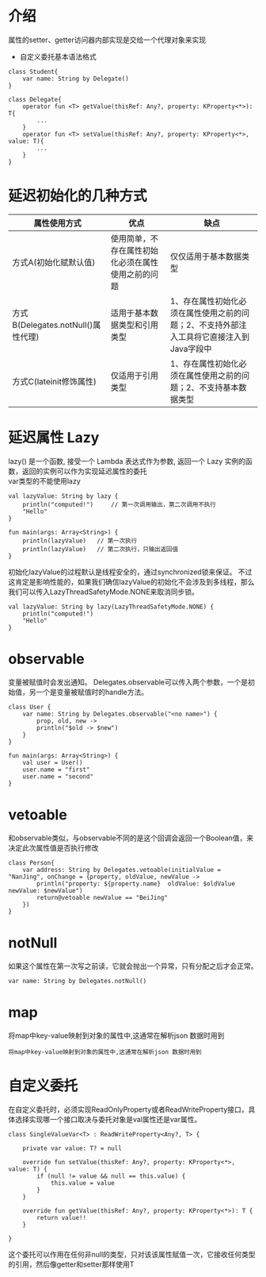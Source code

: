 # 介绍
属性的setter、getter访问器内部实现是交给一个代理对象来实现

- 自定义委托基本语法格式
```
class Student{
    var name: String by Delegate()
}

class Delegate{
    operator fun <T> getValue(thisRef: Any?, property: KProperty<*>): T{
        ...
    }
    operator fun <T> setValue(thisRef: Any?, property: KProperty<*>, value: T){
        ...
    }
}
```

# 延迟初始化的几种方式

属性使用方式 | 优点 | 缺点
--- | --- | ---
方式A(初始化赋默认值) | 使用简单，不存在属性初始化必须在属性使用之前的问题 | 仅仅适用于基本数据类型  
方式B(Delegates.notNull()属性代理) | 适用于基本数据类型和引用类型 | 1、存在属性初始化必须在属性使用之前的问题；2、不支持外部注入工具将它直接注入到Java字段中  
方式C(lateinit修饰属性) | 仅适用于引用类型 | 1、存在属性初始化必须在属性使用之前的问题；2、不支持基本数据类型  



# 延迟属性 Lazy
lazy() 是一个函数, 接受一个 Lambda 表达式作为参数, 返回一个 Lazy <T> 实例的函数，返回的实例可以作为实现延迟属性的委托  
var类型的不能使用lazy
```
val lazyValue: String by lazy {
    println("computed!")     // 第一次调用输出，第二次调用不执行
    "Hello"
}

fun main(args: Array<String>) {
    println(lazyValue)   // 第一次执行
    println(lazyValue)   // 第二次执行，只输出返回值
}
```
初始化lazyValue的过程默认是线程安全的，通过synchronized锁来保证。
不过这肯定是影响性能的，如果我们确信lazyValue的初始化不会涉及到多线程，那么我们可以传入LazyThreadSafetyMode.NONE来取消同步锁。
```
val lazyValue: String by lazy(LazyThreadSafetyMode.NONE) {
    println("computed!")
    "Hello"
}
```

# observable
变量被赋值时会发出通知。
Delegates.observable可以传入两个参数，一个是初始值，另一个是变量被赋值时的handle方法。
```
class User {
    var name: String by Delegates.observable("<no name>") {
        prop, old, new ->
        println("$old -> $new")
    }
}

fun main(args: Array<String>) {
    val user = User()
    user.name = "first"
    user.name = "second"
}
```

# vetoable
和observable类似，与observable不同的是这个回调会返回一个Boolean值，来决定此次属性值是否执行修改
```
class Person{
    var address: String by Delegates.vetoable(initialValue = "NanJing", onChange = {property, oldValue, newValue ->
        println("property: ${property.name}  oldValue: $oldValue  newValue: $newValue")
        return@vetoable newValue == "BeiJing"
    })
}
```

# notNull
如果这个属性在第一次写之前读，它就会抛出一个异常，只有分配之后才会正常。
```
var name: String by Delegates.notNull()
```

# map
将map中key-value映射到对象的属性中,这通常在解析json 数据时用到
```
将map中key-value映射到对象的属性中,这通常在解析json 数据时用到
```
# 自定义委托
在自定义委托时，必须实现ReadOnlyProperty或者ReadWriteProperty接口，具体选择实现哪一个接口取决与委托对象是val属性还是var属性。
```
class SingleValueVar<T> : ReadWriteProperty<Any?, T> {

    private var value: T? = null

    override fun setValue(thisRef: Any?, property: KProperty<*>, value: T) {
        if (null != value && null == this.value) {
            this.value = value
        }
    }

    override fun getValue(thisRef: Any?, property: KProperty<*>): T {
        return value!!
    }

}
```
这个委托可以作用在任何非null的类型，只对该该属性赋值一次，它接收任何类型的引用，然后像getter和setter那样使用T




